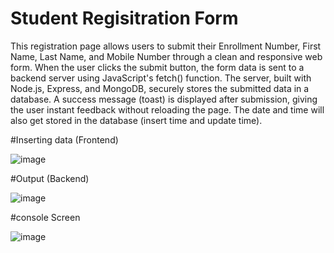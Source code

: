 # Student Regisitration Form
This registration page allows users to submit their Enrollment Number, First Name, Last Name, and Mobile Number through a clean and responsive web form. When the user clicks the submit button, the form data is sent to a backend server using JavaScript's fetch() function. The server, built with Node.js, Express, and MongoDB, securely stores the submitted data in a database. A success message (toast) is displayed after submission, giving the user instant feedback without reloading the page. The date and time will also get stored in the database (insert time and update time). 

#Inserting data (Frontend)

![image](https://github.com/user-attachments/assets/36e3c2aa-65f4-424b-9bb0-b42e462ba7c1)

#Output (Backend)

![image](https://github.com/user-attachments/assets/912a02d6-bd56-4b68-99c3-e689fa0c3899)


#console Screen

![image](https://github.com/user-attachments/assets/37957529-768b-4673-ad1d-1ecfc0d94ae7)

